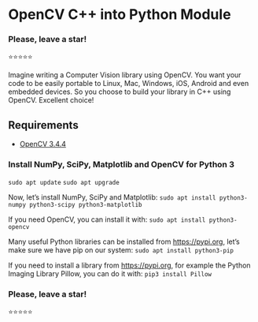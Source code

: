 # OpenCV C++ into Python Module

### Please, leave a star!
:star::star::star::star::star:

Imagine writing a Computer Vision library using OpenCV. You want your code to be easily portable to Linux, Mac, Windows, iOS, Android and even embedded devices. So you choose to build your library in C++ using OpenCV. Excellent choice!

## Requirements
* [OpenCV 3.4.4](https://github.com/RonnyldoSilva/Install-and-Training-Tesseract-4-OCR-Opencv)

### Install NumPy, SciPy, Matplotlib and OpenCV for Python 3

`sudo apt update`
`sudo apt upgrade`

Now, let’s install NumPy, SciPy and Matplotlib:
`sudo apt install python3-numpy python3-scipy python3-matplotlib`

If you need OpenCV, you can install it with:
`sudo apt install python3-opencv`

Many useful Python libraries can be installed from https://pypi.org, let’s make sure we have pip on our system:
`sudo apt install python3-pip`

If you need to install a library from https://pypi.org, for example the Python Imaging Library Pillow, you can do it with:
`pip3 install Pillow`

### Please, leave a star!
:star::star::star::star::star:
